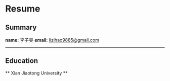 # Resume
## Summary
**name:** 李子昊
**email:** lizihao9885@gmail.com
***
## Education
** Xian Jiaotong University **
